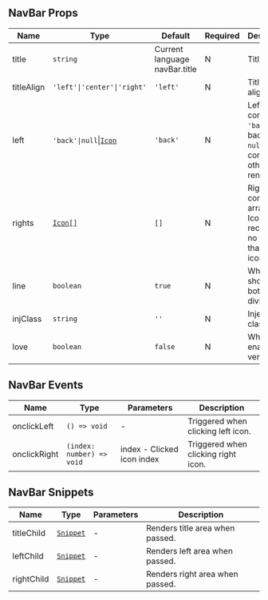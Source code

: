 ## NavBar Props

| Name       | Type                                                                      | Default                       | Required | Description                                                                         |
| ---------- | ------------------------------------------------------------------------- | ----------------------------- | -------- | ----------------------------------------------------------------------------------- |
| title      | `string`                                                                  | Current language navBar.title | N        | Title text.                                                                         |
| titleAlign | `'left'\|'center'\|'right'`                                               | `'left'`                      | N        | Title alignment.                                                                    |
| left       | `'back'\|null`\|[`Icon`](https://stdf.design/#/components?nav=icon&tab=1) | `'back'`                      | N        | Left content, `'back'` for back icon, `null` for no content, otherwise render icon. |
| rights     | [`Icon[]`](https://stdf.design/#/components?nav=icon&tab=1)               | `[]`                          | N        | Right content array of Icon Props, recommend no more than 3 icons.                  |
| line       | `boolean`                                                                 | `true`                        | N        | Whether to show bottom divider line.                                                |
| injClass   | `string`                                                                  | `''`                          | N        | Inject CSS class name.                                                              |
| love       | `boolean`                                                                 | `false`                       | N        | Whether to enable care version.                                                     |

## NavBar Events

| Name         | Type                      | Parameters                 | Description                         |
| ------------ | ------------------------- | -------------------------- | ----------------------------------- |
| onclickLeft  | `() => void`              | -                          | Triggered when clicking left icon.  |
| onclickRight | `(index: number) => void` | index - Clicked icon index | Triggered when clicking right icon. |

## NavBar Snippets

| Name       | Type                                                                | Parameters | Description                     |
| ---------- | ------------------------------------------------------------------- | ---------- | ------------------------------- |
| titleChild | [`Snippet`](https://svelte.dev/docs/svelte/snippet#Typing-snippets) | -          | Renders title area when passed. |
| leftChild  | [`Snippet`](https://svelte.dev/docs/svelte/snippet#Typing-snippets) | -          | Renders left area when passed.  |
| rightChild | [`Snippet`](https://svelte.dev/docs/svelte/snippet#Typing-snippets) | -          | Renders right area when passed. |
